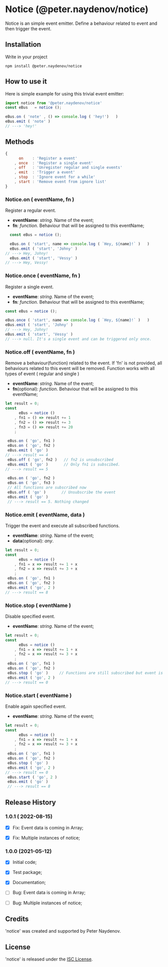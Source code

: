 # Notice (@peter.naydenov/notice)

Notice is an simple event emitter. Define a behaviour related to event and then trigger the event. 

## Installation
Write in your project

```
npm install @peter.naydenov/notice
```





## How to use it
Here is simple example for using this trivial event emitter:
```js
import notice from '@peter.naydenov/notice'
const eBus   = notice ();

eBus.on ( 'note' , () => console.log ( 'hey!')   )
eBus.emit ( 'note' )
// ---> 'hey!'
```





## Methods

```js
{
      on    : 'Register a event'
    , once  : 'Register a single event'
    , off   : 'Unregister regular and single events'
    , emit  : 'Trigger a event'
    , stop  : 'Ignore event for a while'
    , start : 'Remove event from ignore list'
}
```

### Notice.on ( eventName, fn )
Register a regular event.
- **eventName**: *string*. Name of the event;
- **fn**: *function*. Behaviour that will be assigned to this eventName;
```js
  const eBus = notice ();

  eBus.on ( 'start', name => console.log ( `Hey, ${name}!` )   )   
  eBus.emit ( 'start', 'Johny' )
// ---> Hey, Johny!
  eBus.emit ( 'start', 'Vessy' )
// ---> Hey, Vessy!
```



### Notice.once ( eventName, fn )
Register a single event.
- **eventName**: *string*. Name of the event;
- **fn**: *function*. Behaviour that will be assigned to this eventName;
```js
const eBus = notice ();

eBus.once ( 'start', name => console.log ( `Hey, ${name}!` )   )
eBus.emit ( 'start', 'Johny' )
// ---> Hey, Johny!
eBus.emit ( 'start', 'Vessy' )
// ---> null. It's a single event and can be triggered only once.
```



### Notice.off ( eventName, fn )
Remove a behaviour(function) related to the event. If 'fn' is not provided, all behaviours related to this event will be removed. Function works with all types of event ( regular and single )
- **eventName**: *string*. Name of the event;
- **fn**(optional): *function*. Behaviour that will be assigned to this eventName;
```js
let result = 0;
const 
      eBus = notice ()
    , fn1 = () => result += 1
    , fn2 = () => result += 3
    , fn3 = () => result += 20
    ;

 eBus.on ( 'go', fn1 )
 eBus.on ( 'go', fn2 )
 eBus.emit ( 'go' )
// ---> result == 4
 eBus.off ( 'go', fn2 )   // fn2 is unsubscribed
 eBus.emit ( 'go' )       // Only fn1 is subscibed.
// ---> result == 5

 eBus.on ( 'go', fn2 )
 eBus.on ( 'go', fn3 )
 // All functions are subscribed now
 eBus.off ( 'go' )       // Unsubscribe the event
 eBus.emit ( 'go' )
 // ---> result == 5. Nothing changed
```




### Notice.emit ( eventName, data )
Trigger the event and execute all subscribed functions.
- **eventName**: *string*. Name of the event;
- **data**(optional): *any*. 

```js
let result = 0;
const 
      eBus = notice ()
    , fn1 = x => result += 1 + x
    , fn2 = x => result += 3 + x
    ;
 eBus.on ( 'go', fn1 )
 eBus.on ( 'go', fn2 )
 eBus.emit ( 'go', 2 )
// ---> result == 8
```





### Notice.stop ( eventName )
Disable specified event.
- **eventName**: *string*. Name of the event;

```js
let result = 0;
const 
      eBus = notice ()
    , fn1 = x => result += 1 + x
    , fn2 = x => result += 3 + x
    ;
 eBus.on ( 'go', fn1 )
 eBus.on ( 'go', fn2 )
 eBus.stop ( 'go' )     // Functions are still subscribed but event is muted
 eBus.emit ( 'go', 2 )
// ---> result == 0
```





### Notice.start ( eventName )
Enable again specified event.
- **eventName**: *string*. Name of the event;

```js
let result = 0;
const 
      eBus = notice ()
    , fn1 = x => result += 1 + x
    , fn2 = x => result += 3 + x
    ;
 eBus.on ( 'go', fn1 )
 eBus.on ( 'go', fn2 )
 eBus.stop ( 'go' )
 eBus.emit ( 'go', 2 )
// ---> result == 0
 eBus.start ( 'go', 2 )
 eBus.emit ( 'go' )
 // ---> result == 8
```


## Release History

### 1.0.1 ( 2022-08-15)
- [x] Fix: Event data is coming in Array;
- [x] Fix: Multiple instances of notice;



### 1.0.0 (2021-05-12)
- [x] Initial code;
- [x] Test package;
- [x] Documentation;
- [ ] Bug: Event data is coming in Array;
- [ ] Bug: Multiple instances of notice;






## Credits
'notice' was created and supported by Peter Naydenov.





## License
'notice' is released under the [ISC License](https://opensource.org/licenses/ISC).